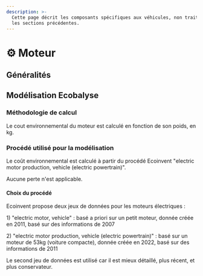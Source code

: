 ```yaml
---
description: >-
  Cette page décrit les composants spécifiques aux véhicules, non traités dans
  les sections précédentes.
---
```


# ⚙️ Moteur

## Généralités



## Modélisation Ecobalyse

### Méthodologie de calcul <a href="#methodologie-de-calcul" id="methodologie-de-calcul"></a>

Le cout environnemental du moteur est calculé en fonction de son poids, en kg.

### Procédé utilisé pour la modélisation

Le coût environnemental est calculé à partir du procédé Ecoinvent  "electric motor production, vehicle (electric powertrain)".

Aucune perte n'est applicable.

#### Choix du procédé

Ecoinvent propose deux jeux de données pour les moteurs électriques :&#x20;

1\) "electric motor, vehicle" : basé a priori sur un petit moteur, donnée créée en 2011, basé sur des informations de 2007

2\) "electric motor production, vehicle (electric powertrain)" : basé sur un moteur de 53kg (voiture compacte), donnée créée en 2022, basé sur des informations de 2011

Le second jeu de données est utilisé car il est mieux détaillé, plus récent, et plus conservateur.
